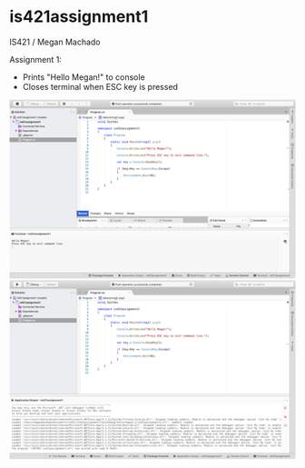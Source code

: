 # is421assignment1

IS421 / Megan Machado

Assignment 1:
- Prints "Hello Megan!" to console
- Closes terminal when ESC key is pressed

![is421console](/assignment1console.png?raw=true "Assignment 1 Console Output")
![is421output](/assignment1output.png?raw=true "Assignment 1 Output")
